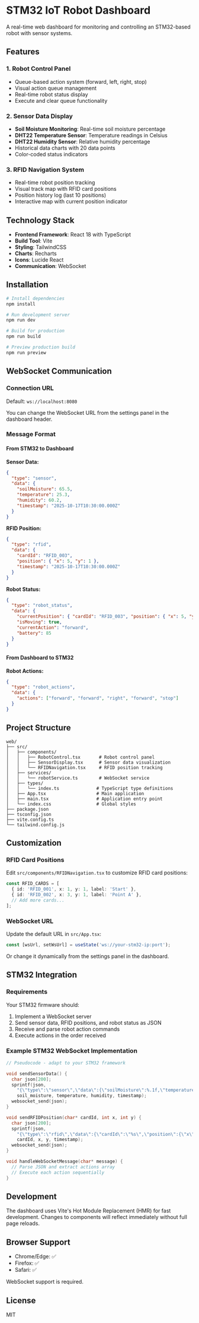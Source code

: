# STM32 IoT Robot Dashboard

A real-time web dashboard for monitoring and controlling an STM32-based robot with sensor systems.

## Features

### 1. Robot Control Panel
- Queue-based action system (forward, left, right, stop)
- Visual action queue management
- Real-time robot status display
- Execute and clear queue functionality

### 2. Sensor Data Display
- **Soil Moisture Monitoring**: Real-time soil moisture percentage
- **DHT22 Temperature Sensor**: Temperature readings in Celsius
- **DHT22 Humidity Sensor**: Relative humidity percentage
- Historical data charts with 20 data points
- Color-coded status indicators

### 3. RFID Navigation System
- Real-time robot position tracking
- Visual track map with RFID card positions
- Position history log (last 10 positions)
- Interactive map with current position indicator

## Technology Stack

- **Frontend Framework**: React 18 with TypeScript
- **Build Tool**: Vite
- **Styling**: TailwindCSS
- **Charts**: Recharts
- **Icons**: Lucide React
- **Communication**: WebSocket

## Installation

```bash
# Install dependencies
npm install

# Run development server
npm run dev

# Build for production
npm run build

# Preview production build
npm run preview
```

## WebSocket Communication

### Connection URL
Default: `ws://localhost:8080`

You can change the WebSocket URL from the settings panel in the dashboard header.

### Message Format

#### From STM32 to Dashboard

**Sensor Data:**
```json
{
  "type": "sensor",
  "data": {
    "soilMoisture": 65.5,
    "temperature": 25.3,
    "humidity": 60.2,
    "timestamp": "2025-10-17T10:30:00.000Z"
  }
}
```

**RFID Position:**
```json
{
  "type": "rfid",
  "data": {
    "cardId": "RFID_003",
    "position": { "x": 5, "y": 1 },
    "timestamp": "2025-10-17T10:30:00.000Z"
  }
}
```

**Robot Status:**
```json
{
  "type": "robot_status",
  "data": {
    "currentPosition": { "cardId": "RFID_003", "position": { "x": 5, "y": 1 }, "timestamp": "2025-10-17T10:30:00.000Z" },
    "isMoving": true,
    "currentAction": "forward",
    "battery": 85
  }
}
```

#### From Dashboard to STM32

**Robot Actions:**
```json
{
  "type": "robot_actions",
  "data": {
    "actions": ["forward", "forward", "right", "forward", "stop"]
  }
}
```

## Project Structure

```
web/
├── src/
│   ├── components/
│   │   ├── RobotControl.tsx       # Robot control panel
│   │   ├── SensorDisplay.tsx      # Sensor data visualization
│   │   └── RFIDNavigation.tsx     # RFID position tracking
│   ├── services/
│   │   └── robotService.ts        # WebSocket service
│   ├── types/
│   │   └── index.ts              # TypeScript type definitions
│   ├── App.tsx                   # Main application
│   ├── main.tsx                  # Application entry point
│   └── index.css                 # Global styles
├── package.json
├── tsconfig.json
├── vite.config.ts
└── tailwind.config.js
```

## Customization

### RFID Card Positions

Edit `src/components/RFIDNavigation.tsx` to customize RFID card positions:

```typescript
const RFID_CARDS = [
  { id: 'RFID_001', x: 1, y: 1, label: 'Start' },
  { id: 'RFID_002', x: 3, y: 1, label: 'Point A' },
  // Add more cards...
];
```

### WebSocket URL

Update the default URL in `src/App.tsx`:

```typescript
const [wsUrl, setWsUrl] = useState('ws://your-stm32-ip:port');
```

Or change it dynamically from the settings panel in the dashboard.

## STM32 Integration

### Requirements

Your STM32 firmware should:
1. Implement a WebSocket server
2. Send sensor data, RFID positions, and robot status as JSON
3. Receive and parse robot action commands
4. Execute actions in the order received

### Example STM32 WebSocket Implementation

```c
// Pseudocode - adapt to your STM32 framework

void sendSensorData() {
  char json[200];
  sprintf(json,
    "{\"type\":\"sensor\",\"data\":{\"soilMoisture\":%.1f,\"temperature\":%.1f,\"humidity\":%.1f,\"timestamp\":\"%s\"}}",
    soil_moisture, temperature, humidity, timestamp);
  websocket_send(json);
}

void sendRFIDPosition(char* cardId, int x, int y) {
  char json[200];
  sprintf(json,
    "{\"type\":\"rfid\",\"data\":{\"cardId\":\"%s\",\"position\":{\"x\":%d,\"y\":%d},\"timestamp\":\"%s\"}}",
    cardId, x, y, timestamp);
  websocket_send(json);
}

void handleWebSocketMessage(char* message) {
  // Parse JSON and extract actions array
  // Execute each action sequentially
}
```

## Development

The dashboard uses Vite's Hot Module Replacement (HMR) for fast development. Changes to components will reflect immediately without full page reloads.

## Browser Support

- Chrome/Edge: ✅
- Firefox: ✅
- Safari: ✅

WebSocket support is required.

## License

MIT
